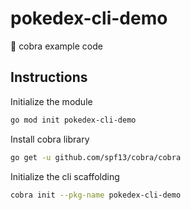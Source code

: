 # pokedex-cli-demo

🦦 cobra example code

## Instructions

Initialize the module

```Bash
go mod init pokedex-cli-demo
```

Install cobra library

```Bash
go get -u github.com/spf13/cobra/cobra
```

Initialize the cli scaffolding

```Bash
cobra init --pkg-name pokedex-cli-demo
```
